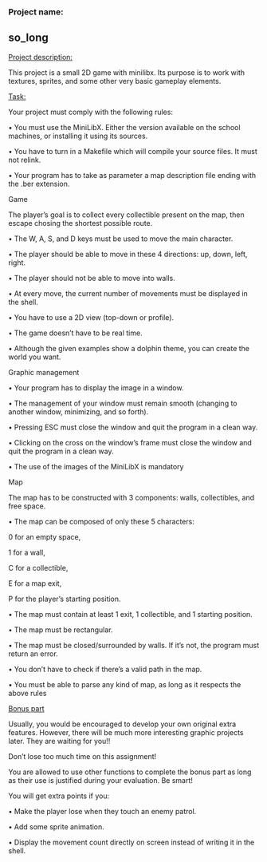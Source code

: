 <h3>Project name:</h3>
<h2> so_long</h2>

<p><ins>Project description:</ins></p>
This project is a small 2D game with minilibx. Its purpose is to work with textures, sprites, and some other very basic gameplay elements.
<p></p>
<p><ins>Task:</ins></p>
<p>Your project must comply with the following rules:</p>
<p>• You must use the MiniLibX. Either the version available on the school machines, or installing it using its sources.</p>
<p>• You have to turn in a Makefile which will compile your source files. It must not relink.</p>
<p>• Your program has to take as parameter a map description file ending with the .ber extension.</p>

<p>Game</p>
<p>The player’s goal is to collect every collectible present on the map, then escape chosing the shortest possible route.</p>
<p>• The W, A, S, and D keys must be used to move the main character.</p>
<p>• The player should be able to move in these 4 directions: up, down, left, right.</p>
<p>• The player should not be able to move into walls.</p>
<p>• At every move, the current number of movements must be displayed in the shell.</p>
<p>• You have to use a 2D view (top-down or profile).</p>
<p>• The game doesn’t have to be real time.</p>
<p>• Although the given examples show a dolphin theme, you can create the world you want.</p>

<p>Graphic management</p>
<p>• Your program has to display the image in a window.</p>
<p>• The management of your window must remain smooth (changing to another window, minimizing, and so forth).</p>
<p>• Pressing ESC must close the window and quit the program in a clean way.</p>
<p>• Clicking on the cross on the window’s frame must close the window and quit the program in a clean way.</p>
<p>• The use of the images of the MiniLibX is mandatory</p>

<p>Map</p>
<p>The map has to be constructed with 3 components: walls, collectibles, and free space.</p>
<p>• The map can be composed of only these 5 characters:</p>
<p> 0 for an empty space,</p>
<p> 1 for a wall,</p>
<p> C for a collectible,</p>
<p> E for a map exit,</p>
<p> P for the player’s starting position.</p>

<p>• The map must contain at least 1 exit, 1 collectible, and 1 starting position.</p>
<p>• The map must be rectangular.</p>
<p>• The map must be closed/surrounded by walls. If it’s not, the program must return an error.</p>
<p>• You don’t have to check if there’s a valid path in the map.</p>
<p>• You must be able to parse any kind of map, as long as it respects the above rules</p>

<p><ins>Bonus part</ins></p>
<p>Usually, you would be encouraged to develop your own original extra features. However, there will be much more interesting graphic projects later. They are waiting for you!!</p>
<p>Don’t lose too much time on this assignment!</p>
<p>You are allowed to use other functions to complete the bonus part as long as their use is justified during your evaluation. Be smart!</p>
<p>You will get extra points if you:</p>
<p>• Make the player lose when they touch an enemy patrol.</p>
<p>• Add some sprite animation.</p>
<p>• Display the movement count directly on screen instead of writing it in the shell.</p>

